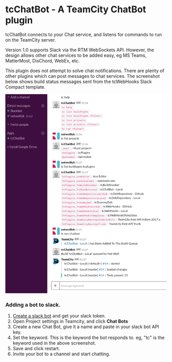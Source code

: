 
# tcChatBot - A TeamCity ChatBot plugin 

tcChatBot connects to your Chat service, and listens for commands to run on the TeamCity server.

Version 1.0 supports Slack via the RTM WebSockets API. However, the design allows other chat services to be added easy,
 eg MS Teams, MatterMost, DisChord, WebEx, etc.
 
This plugin does not attempt to solve chat notifications. There are plenty of other plugins which can post messages to chat services. The screenshot below shows build status messages sent from the tcWebHooks Slack Compact template.

 
![Screenshot showing tcChatBot in action](https://raw.githubusercontent.com/tcplugins/tcChatBot/master/docs/images/tcChatBot_Screenshot.png "Chat with tcChatBot") 


### Adding a bot to slack.

1. [Create a slack bot](https://my.slack.com/services/new/bot) and get your slack token.  
1. Open Project settings in Teamcity, and click **Chat Bots**
1. Create a new Chat Bot, give it a name and paste in your slack bot API key.
1. Set the keyword. This is the keyword the bot responds to. eg, "tc" is the keyword used in the above screenshot.
1. Save and click restart.
1. Invite your bot to a channel and start chatting.
